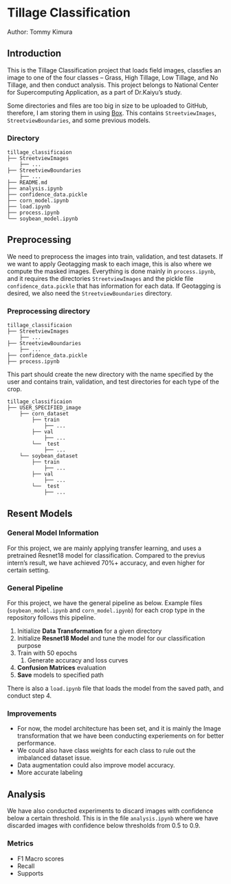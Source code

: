 # Tillage Classification

Author: Tommy Kimura

## Introduction

This is the Tillage Classification project that loads field images, classfies an image to one of the four classes – Grass, High Tillage, Low Tillage, and No Tillage, and then conduct analysis. This project belongs to National Center for Supercomputing Application, as a part of Dr.Kaiyu’s study. 

Some directories and files are too big in size to be uploaded to GitHub, therefore, I am storing them in using [Box](https://uofi.box.com/s/wnqj881dcv2jgqko0sjnw80ke98jrhxl). This contains `StreetviewImages`, `StreetviewBoundaries`, and some previous models. 

### Directory

```
tillage_classificaion
├── StreetviewImages
	├── ...
├── StreetviewBoundaries
	├── ...
├── README.md
├── analysis.ipynb
├── confidence_data.pickle
├── corn_model.ipynb
├── load.ipynb
├── process.ipynb
└── soybean_model.ipynb
```

## Preprocessing

We need to preprocess the images into train, validation, and test datasets. If we want to apply Geotagging mask to each image, this is also where we compute the masked images. Everything is done mainly in `process.ipynb`, and it requires the directories `StreetviewImages` and the pickle file `confidence_data.pickle` that has information for each data. If Geotagging is desired, we also need the `StreetviewBoundaries` directory.

### Preprocessing directory

```
tillage_classificaion
├── StreetviewImages
	├── ...
├── StreetviewBoundaries
	├── ...
├── confidence_data.pickle
├── process.ipynb
```

This part should create the new directory with the name specified by the user and contains train, validation, and test directories for each type of the crop. 

```
tillage_classificaion
├── USER_SPECIFIED_image
	├── corn_dataset
		├── train
			├── ...
		├── val
			├── ...
		└──  test
			├── ...
	└── soybean_dataset
        ├── train
			├── ...
		├── val
			├── ...
		└──  test
			├── ...
```

## Resent Models

### General Model Information

For this project, we are mainly applying transfer learning, and uses a pretrained Resnet18 model for classification. Compared to the previus intern’s result, we have achieved 70%+ accuracy, and even higher for certain setting. 

### General Pipeline

For this project, we have the general pipeline as below. Example files (`soybean_model.ipynb` and `corn_model.ipynb`) for each crop type in the repository follows this pipeline. 

1. Initialize **Data Transformation** for a given directory
2. Initialize **Resnet18 Model** and tune the model for our classification purpose
3. Train with 50 epochs 
   1. Generate accuracy and loss curves
4. **Confusion Matrices** evaluation
5. **Save** models to specified path

There is also a `load.ipynb` file that loads the model from the saved path, and conduct step 4. 

### Improvements

- For now, the model architecture has been set, and it is mainly the Image transformation that we have been conducting experiements on for better performance. 
- We could also have class weights for each class to rule out the imbalanced dataset issue. 
- Data augmentation could also improve model accuracy. 
- More accurate labeling

## Analysis

We have also conducted experiments to discard images with confidence below a certain threshold. This is in the file `analysis.ipynb` where we have discarded images with confidence below thresholds from 0.5 to 0.9. 

### Metrics

- F1 Macro scores
- Recall
- Supports
